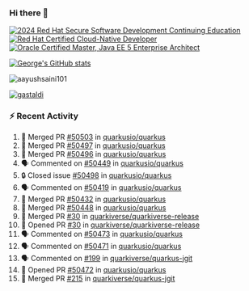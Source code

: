 ### Hi there 👋

<!--START_SECTION:badges-->
[![2024 Red Hat Secure Software Development Continuing Education](https://images.credly.com/size/110x110/images/36a76b78-c5bf-45cf-ac2c-48c3825260c7/blob)](http://www.credly.com/badges/c86e9a17-d2c3-4554-b890-7d0521710eb6 "2024 Red Hat Secure Software Development Continuing Education")
[![Red Hat Certified Cloud-Native Developer](https://images.credly.com/size/110x110/images/12ef4e4e-3d8d-4caf-9ab1-858c5bcb9619/image.png)](http://www.credly.com/badges/b6402e31-0894-48e6-b488-e2e551dcc809 "Red Hat Certified Cloud-Native Developer")
[![Oracle Certified Master, Java EE 5 Enterprise Architect](https://images.credly.com/size/110x110/images/1fa3549c-674c-4779-b3d6-d7d64eac2c23/Oracle-Certification-badge_OC-Master.png)](http://www.credly.com/badges/2565574e-b81d-410e-ab7d-24666ddcbe00 "Oracle Certified Master, Java EE 5 Enterprise Architect")
<!--END_SECTION:badges-->

[![George's GitHub stats](https://github-readme-stats.vercel.app/api?username=gastaldi&show=reviews,prs_merged&hide=contribs,prs&theme=transparent&show_icons=true)](https://github.com/anuraghazra/github-readme-stats)

<p align="left"> <img src="https://komarev.com/ghpvc/?username=gastaldi&label=Profile%20views&color=0e75b6&style=for-the-badge" alt="aayushsaini101" /> </p>

<p align="left"> <a href="https://github.com/ryo-ma/github-profile-trophy"><img src="https://github-profile-trophy.vercel.app/?username=gastaldi" alt="gastaldi" /></a> </p>

### :zap: Recent Activity

<!--START_SECTION:activity-->
1. 🎉 Merged PR [#50503](https://github.com/quarkusio/quarkus/pull/50503) in [quarkusio/quarkus](https://github.com/quarkusio/quarkus)
2. 🎉 Merged PR [#50497](https://github.com/quarkusio/quarkus/pull/50497) in [quarkusio/quarkus](https://github.com/quarkusio/quarkus)
3. 🎉 Merged PR [#50496](https://github.com/quarkusio/quarkus/pull/50496) in [quarkusio/quarkus](https://github.com/quarkusio/quarkus)
4. 🗣 Commented on [#50449](https://github.com/quarkusio/quarkus/pull/50449#issuecomment-3389648899) in [quarkusio/quarkus](https://github.com/quarkusio/quarkus)
5. 🔒 Closed issue [#50498](https://github.com/quarkusio/quarkus/issues/50498) in [quarkusio/quarkus](https://github.com/quarkusio/quarkus)
6. 🗣 Commented on [#50419](https://github.com/quarkusio/quarkus/pull/50419#issuecomment-3386128478) in [quarkusio/quarkus](https://github.com/quarkusio/quarkus)
7. 🎉 Merged PR [#50432](https://github.com/quarkusio/quarkus/pull/50432) in [quarkusio/quarkus](https://github.com/quarkusio/quarkus)
8. 🎉 Merged PR [#50448](https://github.com/quarkusio/quarkus/pull/50448) in [quarkusio/quarkus](https://github.com/quarkusio/quarkus)
9. 🎉 Merged PR [#30](https://github.com/quarkiverse/quarkiverse-release/pull/30) in [quarkiverse/quarkiverse-release](https://github.com/quarkiverse/quarkiverse-release)
10. 💪 Opened PR [#30](https://github.com/quarkiverse/quarkiverse-release/pull/30) in [quarkiverse/quarkiverse-release](https://github.com/quarkiverse/quarkiverse-release)
11. 🗣 Commented on [#50473](https://github.com/quarkusio/quarkus/pull/50473#issuecomment-3382007350) in [quarkusio/quarkus](https://github.com/quarkusio/quarkus)
12. 🗣 Commented on [#50471](https://github.com/quarkusio/quarkus/pull/50471#issuecomment-3381987880) in [quarkusio/quarkus](https://github.com/quarkusio/quarkus)
13. 🗣 Commented on [#199](https://github.com/quarkiverse/quarkus-jgit/pull/199#issuecomment-3381884336) in [quarkiverse/quarkus-jgit](https://github.com/quarkiverse/quarkus-jgit)
14. 💪 Opened PR [#50472](https://github.com/quarkusio/quarkus/pull/50472) in [quarkusio/quarkus](https://github.com/quarkusio/quarkus)
15. 🎉 Merged PR [#215](https://github.com/quarkiverse/quarkus-jgit/pull/215) in [quarkiverse/quarkus-jgit](https://github.com/quarkiverse/quarkus-jgit)
<!--END_SECTION:activity-->
